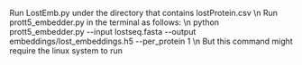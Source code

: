 Run LostEmb.py under the directory that contains lostProtein.csv \n
Run prott5_embedder.py in the terminal as follows: \n
python prott5_embedder.py --input lostseq.fasta --output embeddings/lost_embeddings.h5 --per_protein 1 \n
But this command might require the linux system to run
